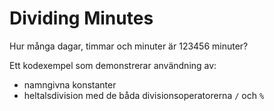 # Dividing Minutes

Hur många dagar, timmar och minuter är 123456 minuter? 

Ett kodexempel som demonstrerar användning av:

- namngivna konstanter
- heltalsdivision med de båda divisionsoperatorerna ```/``` och ```%```
